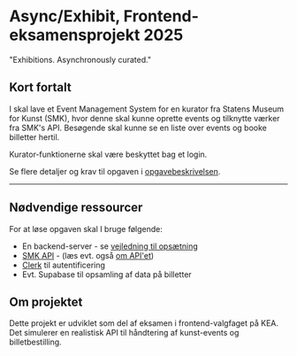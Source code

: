 # Async/Exhibit, Frontend-eksamensprojekt 2025

"Exhibitions. Asynchronously curated."

## Kort fortalt

I skal lave et Event Management System for en kurator fra Statens Museum for Kunst (SMK), hvor denne skal kunne oprette events og tilknytte værker fra SMK's API. Besøgende skal kunne se en liste over events og booke billetter hertil.

Kurator-funktionerne skal være beskyttet bag et login.

Se flere detaljer og krav til opgaven i [opgavebeskrivelsen](OPGAVE.md).

---

## Nødvendige ressourcer

For at løse opgaven skal I bruge følgende:

- En backend-server - se [vejledning til opsætning](REMOTESERVER.md)
- [SMK API](https://api.smk.dk/api/v1/docs/) - (læs evt. også [om API'et](https://www.smk.dk/article/om-smk-open/))
- [Clerk](CLERK.md) til autentificering
- Evt. Supabase til opsamling af data på billetter

## Om projektet

Dette projekt er udviklet som del af eksamen i frontend-valgfaget på KEA. Det simulerer en realistisk API til håndtering af kunst-events og billetbestilling.

